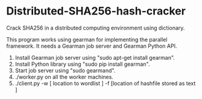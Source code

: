 # Distributed-SHA256-hash-cracker
Crack SHA256 in a distributed computing environment using dictionary.

This program works using gearman for implementing the parallel framework. It needs a Gearman job server and Gearman Python API.

1) Install Gearman job server using "sudo apt-get install gearman".
2) Install Python library using "sudo pip install gearman".
3) Start job server using "sudo gearmand".
4) ./worker.py on all the worker machines.
5) ./client.py -w [ location to wordlist ] -f [location of hashfile stored as text ]
